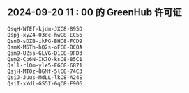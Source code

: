 ## 2024-09-20 11 : 00 的 GreenHub 许可证
```
QsqH-WfEf-kjdm-JXC8-895D
Qspj-xyZ4-03dc-hwC8-EC56
Qsn0-sDZB-ikPG-BHC8-FCD9
QsmX-M5Th-hQ2s-oFC8-BC0A
Qsm9-UZss-GLVG-D1C8-9FD3
Qsm2-Cp6N-IK7O-ksC8-85C1
Qsll-rlOm-yle5-EGC8-6871
QsjH-MT0z-8GMf-5lC8-74C3
QsiJ-JUus-MdLL-lkC8-A24E
QsiI-xYdl-GS5I-6qC8-F906
```
